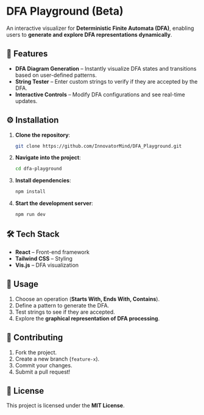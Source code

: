# DFA Playground (Beta)
An interactive visualizer for **Deterministic Finite Automata (DFA)**, enabling users to **generate and explore DFA representations dynamically**.

## 🚀 Features
- **DFA Diagram Generation** – Instantly visualize DFA states and transitions based on user-defined patterns.
- **String Tester** – Enter custom strings to verify if they are accepted by the DFA.
- **Interactive Controls** – Modify DFA configurations and see real-time updates.

## ⚙️ Installation
1. **Clone the repository**:
   ```sh
   git clone https://github.com/InnovatorMind/DFA_Playground.git
   ```
2. **Navigate into the project**:
   ```sh
   cd dfa-playground
   ```
3. **Install dependencies**:
   ```sh
   npm install
   ```
4. **Start the development server**:
   ```sh
   npm run dev
   ```

## 🛠️ Tech Stack
- **React** – Front-end framework
- **Tailwind CSS** – Styling
- **Vis.js** – DFA visualization

## 🎨 Usage
1. Choose an operation (**Starts With, Ends With, Contains**).
2. Define a pattern to generate the DFA.
3. Test strings to see if they are accepted.
4. Explore the **graphical representation of DFA processing**.

## 🤝 Contributing
1. Fork the project.
2. Create a new branch (`feature-x`).
3. Commit your changes.
4. Submit a pull request!

## 📜 License
This project is licensed under the **MIT License**.

